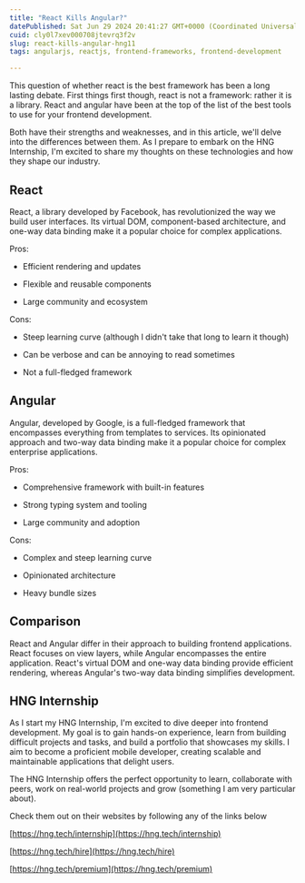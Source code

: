 ```yaml
---
title: "React Kills Angular?"
datePublished: Sat Jun 29 2024 20:41:27 GMT+0000 (Coordinated Universal Time)
cuid: cly0l7xev000708jtevrq3f2v
slug: react-kills-angular-hng11
tags: angularjs, reactjs, frontend-frameworks, frontend-development

---
```


This question of whether react is the best framework has been a long lasting debate. First things first though, react is not a framework: rather it is a library. React and angular have been at the top of the list of the best tools to use for your frontend development.

Both have their strengths and weaknesses, and in this article, we'll delve into the differences between them. As I prepare to embark on the HNG Internship, I'm excited to share my thoughts on these technologies and how they shape our industry.

## React

React, a library developed by Facebook, has revolutionized the way we build user interfaces. Its virtual DOM, component-based architecture, and one-way data binding make it a popular choice for complex applications.

Pros:

* Efficient rendering and updates
    
* Flexible and reusable components
    
* Large community and ecosystem
    

Cons:

* Steep learning curve (although I didn't take that long to learn it though)
    
* Can be verbose and can be annoying to read sometimes
    
* Not a full-fledged framework
    

## Angular

Angular, developed by Google, is a full-fledged framework that encompasses everything from templates to services. Its opinionated approach and two-way data binding make it a popular choice for complex enterprise applications.

Pros:

* Comprehensive framework with built-in features
    
* Strong typing system and tooling
    
* Large community and adoption
    

Cons:

* Complex and steep learning curve
    
* Opinionated architecture
    
* Heavy bundle sizes
    

## Comparison

React and Angular differ in their approach to building frontend applications. React focuses on view layers, while Angular encompasses the entire application. React's virtual DOM and one-way data binding provide efficient rendering, whereas Angular's two-way data binding simplifies development.

## HNG Internship

As I start my HNG Internship, I'm excited to dive deeper into frontend development. My goal is to gain hands-on experience, learn from building difficult projects and tasks, and build a portfolio that showcases my skills. I aim to become a proficient mobile developer, creating scalable and maintainable applications that delight users.

The HNG Internship offers the perfect opportunity to learn, collaborate with peers, work on real-world projects and grow (something I am very particular about).

Check them out on their websites by following any of the links below

[https://hng.tech/internship](https://hng.tech/internship)

[https://hng.tech/hire](https://hng.tech/hire)

[https://hng.tech/premium](https://hng.tech/premium)